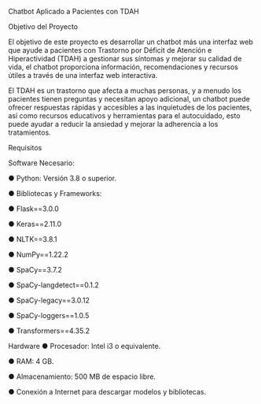 Chatbot Aplicado a Pacientes con TDAH

Objetivo del Proyecto

El objetivo de este proyecto es desarrollar un chatbot más una interfaz web que ayude a pacientes con
Trastorno por Déficit de Atención e Hiperactividad (TDAH) a gestionar sus síntomas y mejorar su calidad
de vida, el chatbot proporciona información, recomendaciones y recursos útiles a través de una interfaz
web interactiva.

El TDAH es un trastorno que afecta a muchas personas, y a menudo los pacientes tienen preguntas y
necesitan apoyo adicional, un chatbot puede ofrecer respuestas rápidas y accesibles a las inquietudes de
los pacientes, así como recursos educativos y herramientas para el autocuidado, esto puede ayudar a
reducir la ansiedad y mejorar la adherencia a los tratamientos.

Requisitos

Software Necesario:

● Python: Versión 3.8 o superior.

● Bibliotecas y Frameworks:

● Flask==3.0.0

● Keras==2.11.0

● NLTK==3.8.1

● NumPy==1.22.2

● SpaCy==3.7.2

● SpaCy-langdetect==0.1.2

● SpaCy-legacy==3.0.12

● SpaCy-loggers==1.0.5

● Transformers==4.35.2


Hardware
● Procesador: Intel i3 o equivalente.

● RAM: 4 GB.

● Almacenamiento: 500 MB de espacio libre.

● Conexión a Internet para descargar modelos y bibliotecas.

